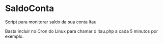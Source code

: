 # SaldoConta
Script para monitorar saldo da sua conta Itau

Basta incluir no Cron do Linux para chamar o itau.php a cada 5 minutos por exemplo.
